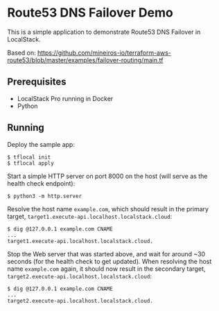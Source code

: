 # Route53 DNS Failover Demo

This is a simple application to demonstrate Route53 DNS Failover in LocalStack.

Based on: https://github.com/mineiros-io/terraform-aws-route53/blob/master/examples/failover-routing/main.tf

## Prerequisites

* LocalStack Pro running in Docker
* Python

## Running

Deploy the sample app:
```
$ tflocal init
$ tflocal apply
```

Start a simple HTTP server on port 8000 on the host (will serve as the health check endpoint):
```
$ python3 -m http.server
```

Resolve the host name `example.com`, which should result in the primary target, `target1.execute-api.localhost.localstack.cloud`:
```
$ dig @127.0.0.1 example.com CNAME
...
target1.execute-api.localhost.localstack.cloud.
```

Stop the Web server that was started above, and wait for around ~30 seconds (for the health check to get updated). When resolving the host name `example.com` again, it should now result in the secondary target, `target2.execute-api.localhost.localstack.cloud`:
```
$ dig @127.0.0.1 example.com CNAME
...
target2.execute-api.localhost.localstack.cloud.
```

